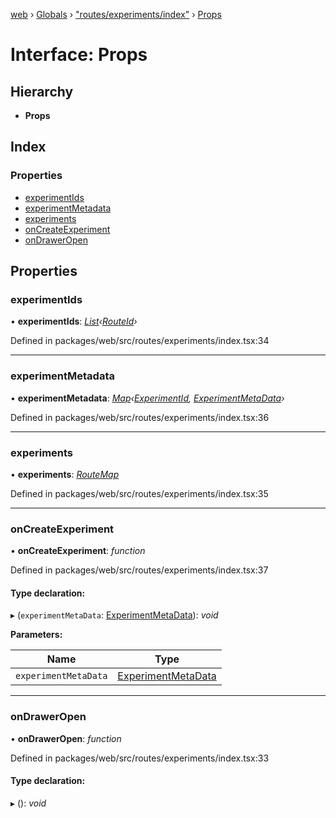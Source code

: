 [web](../README.md) › [Globals](../globals.md) › ["routes/experiments/index"](../modules/_routes_experiments_index_.md) › [Props](_routes_experiments_index_.props.md)

# Interface: Props

## Hierarchy

* **Props**

## Index

### Properties

* [experimentIds](_routes_experiments_index_.props.md#experimentids)
* [experimentMetadata](_routes_experiments_index_.props.md#experimentmetadata)
* [experiments](_routes_experiments_index_.props.md#experiments)
* [onCreateExperiment](_routes_experiments_index_.props.md#oncreateexperiment)
* [onDrawerOpen](_routes_experiments_index_.props.md#ondraweropen)

## Properties

###  experimentIds

• **experimentIds**: *[List](_routes_experiment_dashboard_cagesessiontable_.cagesessiondata.md#list)‹[RouteId](../modules/_types_.md#routeid)›*

Defined in packages/web/src/routes/experiments/index.tsx:34

___

###  experimentMetadata

• **experimentMetadata**: *[Map](_types_.routemap.md#map)‹[ExperimentId](../modules/_app_.md#experimentid), [ExperimentMetaData](_routes_experiments_new_newexperimentview_.experimentmetadata.md)›*

Defined in packages/web/src/routes/experiments/index.tsx:36

___

###  experiments

• **experiments**: *[RouteMap](_types_.routemap.md)*

Defined in packages/web/src/routes/experiments/index.tsx:35

___

###  onCreateExperiment

• **onCreateExperiment**: *function*

Defined in packages/web/src/routes/experiments/index.tsx:37

#### Type declaration:

▸ (`experimentMetaData`: [ExperimentMetaData](_routes_experiments_new_newexperimentview_.experimentmetadata.md)): *void*

**Parameters:**

Name | Type |
------ | ------ |
`experimentMetaData` | [ExperimentMetaData](_routes_experiments_new_newexperimentview_.experimentmetadata.md) |

___

###  onDrawerOpen

• **onDrawerOpen**: *function*

Defined in packages/web/src/routes/experiments/index.tsx:33

#### Type declaration:

▸ (): *void*
